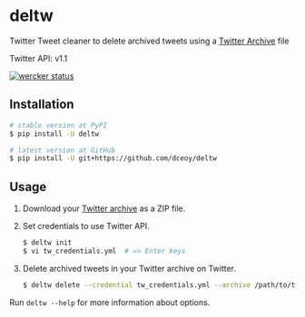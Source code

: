 deltw
=====

Twitter Tweet cleaner to delete archived tweets using a [Twitter Archive](https://support.twitter.com/articles/20170160) file

Twitter API: v1.1

[![wercker status](https://app.wercker.com/status/3a8a079c05b47177c33b968ab3f1bdd9/m/master "wercker status")](https://app.wercker.com/project/byKey/3a8a079c05b47177c33b968ab3f1bdd9)

Installation
------------

```sh
# stable version at PyPI
$ pip install -U deltw

# latest version at GitHub
$ pip install -U git+https://github.com/dceoy/deltw
```

Usage
-----


1.  Download your [Twitter archive](https://support.twitter.com/articles/20170160) as a ZIP file.

2.  Set credentials to use Twitter API.

    ```sh
    $ deltw init
    $ vi tw_credentials.yml  # => Enter keys
    ```

3.  Delete archived tweets in your Twitter archive on Twitter.

    ```sh
    $ deltw delete --credential tw_credentials.yml --archive /path/to/tweet_archive.zip
    ```

Run `deltw --help` for more information about options.

